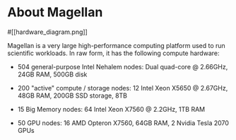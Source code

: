 About Magellan
==============

#[[hardware_diagram.png]]

Magellan is a very large high-performance computing platform used
to run scientific workloads. In raw form, it has the following compute
hardware:

* 504 general-purpose Intel Nehalem nodes:
    Dual quad-core @ 2.66GHz, 24GB RAM, 500GB disk

* 200 "active" compute / storage nodes:
    12 Intel Xeon X5650 @ 2.67GHz, 48GB RAM,
    200GB SSD storage, 8TB 

* 15 Big Memory nodes:
    64 Intel Xeon X7560 @ 2.2GHz, 1TB RAM

* 50 GPU nodes:
    16 AMD Opteron X7560, 64GB RAM,
    2 Nvidia Tesla 2070 GPUs

